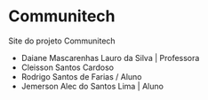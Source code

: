 # Communitech

Site do projeto Communitech

- Daiane Mascarenhas Lauro da Silva | Professora
- Cleisson Santos Cardoso
- Rodrigo Santos de Farias / Aluno
- Jemerson Alec do Santos Lima | Aluno
 
